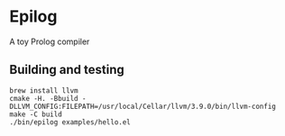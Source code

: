 # Epilog
A toy Prolog compiler

## Building and testing
```
brew install llvm
cmake -H. -Bbuild -DLLVM_CONFIG:FILEPATH=/usr/local/Cellar/llvm/3.9.0/bin/llvm-config
make -C build
./bin/epilog examples/hello.el
```